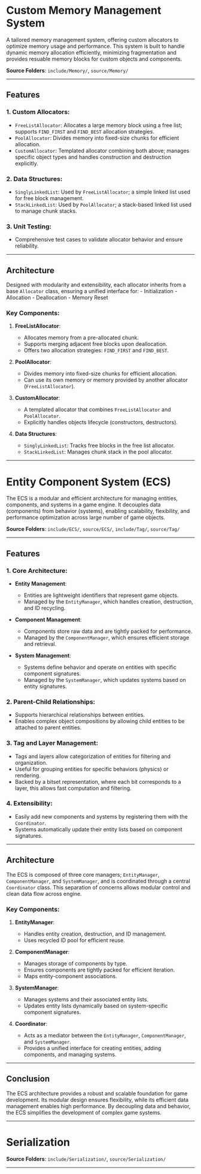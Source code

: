 # **Custom Memory Management System** 
A tailored memory management system, offering custom allocators to optimize memory usage and performance. 
This system is built to handle dynamic memory allocation efficiently, minimizing fragmentation and provides 
resuable memory blocks for custom objects and components.

**Source Folders**: `include/Memory/`, `source/Memory/`

---

## Features
### 1. **Custom Allocators**:
- `FreeListAllocator`: Allocates a large memory block using a free list; supports `FIND_FIRST` and `FIND_BEST` allocation strategies.
- `PoolAllocator`: Divides memory into fixed-size chunks for efficient allocation.
- `CustomAllocator`: Templated allocator combining both above; manages specific object types and handles construction and destruction explicitly.

### 2. **Data Structures**:
- `SinglyLinkedList`: Used by `FreeListAllocator`; a simple linked list used for free block management.
- `StackLinkedList`: Used by `PoolAllocator`; a stack-based linked list used to manage chunk stacks.

### 3. **Unit Testing**:
- Comprehensive test cases to validate allocator behavior and ensure reliability.

---

## Architecture
Designed with modularity and extensibility, each allocator inherits from a base `Allocator` class, ensuring a unified interface for:
    - Initialization
    - Allocation
    - Deallocation
    - Memory Reset

### Key Components:
1. **FreeListAllocator**:
    - Allocates memory from a pre-allocated chunk.
    - Supports merging adjacent free blocks upon deallocation.
    - Offers two allocation strategies: `FIND_FIRST` and `FIND_BEST`.

2. **PoolAllocator**:
    - Divides memory into fixed-size chunks for efficient allocation.
    - Can use its own memory or memory provided by another allocator (`FreeListAllocator`).

3. **CustomAllocator**:
    - A templated allocator that combines `FreeListAllocator` and `PoolAllocator`.
    - Explicitly handles objects lifecycle (constructors, destructors).

4. **Data Structures**:
    - `SinglyLinkedList`: Tracks free blocks in the free list allocator.
    - `StackLinkedList`: Manages chunk stack in the pool allocator.

---

# **Entity Component System (ECS)**
The ECS is a modular and efficient architecture for managing entities, components, and systems in a game engine. It decouples data (components) from behavior (systems), enabling scalability, flexibility, and performance optimization across large number of game objects.

**Source Folders**: `include/ECS/`, `source/ECS/`, `include/Tag/`, `source/Tag/`

---

## Features
### 1. **Core Architecture**:
- **Entity Management**:
  - Entities are lightweight identifiers that represent game objects.
  - Managed by the `EntityManager`, which handles creation, destruction, and ID recycling.

- **Component Management**:
  - Components store raw data and are tightly packed for performance.
  - Managed by the `ComponentManager`, which ensures efficient storage and retrieval.

- **System Management**:
  - Systems define behavior and operate on entities with specific component signatures.
  - Managed by the `SystemManager`, which updates systems based on entity signatures.

### 2. **Parent-Child Relationships**:
- Supports hierarchical relationships between entities.
- Enables complex object compositions by allowing child entities to be attached to parent entities.

### 3. **Tag and Layer Management**:
- Tags and layers allow categorization of entities for filtering and organization.
- Useful for grouping entities for specific behaviors (physics) or rendering.
- Backed by a bitset representation, where each bit corresponds to a layer, this allows fast computation and filtering.

### 4. **Extensibility**:
- Easily add new components and systems by registering them with the `Coordinator`.
- Systems automatically update their entity lists based on component signatures.

---

## Architecture
The ECS is composed of three core managers; `EntityManager`, `ComponentManager`, and `SystemManager`, and is coordinated through a central `Coordinator` class. This separation of concerns allows modular control and clean data flow across engine.

### Key Components:
1. **EntityManager**:
   - Handles entity creation, destruction, and ID management.
   - Uses recycled ID pool for efficient reuse.

2. **ComponentManager**:
   - Manages storage of components by type.
   - Ensures components are tightly packed for efficient iteration.
   - Maps entity-component associations.

3. **SystemManager**:
   - Manages systems and their associated entity lists.
   - Updates entity lists dynamically based on system-specific component signatures.

4. **Coordinator**:
   - Acts as a mediator between the `EntityManager`, `ComponentManager`, and `SystemManager`.
   - Provides a unified interface for creating entities, adding components, and managing systems.

---

## Conclusion
The ECS architecture provides a robust and scalable foundation for game development. Its modular design ensures flexibility, while its efficient data management enables high performance. By decoupling data and behavior, the ECS simplifies the development of complex game systems.

---

# **Serialization**


**Source Folders**: `include/Serialization/`, `source/Serialization/`

---